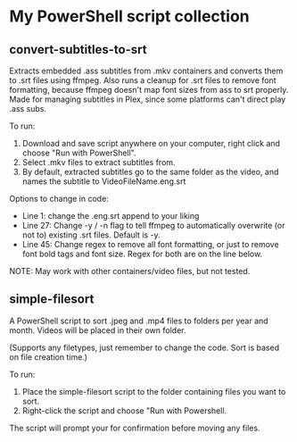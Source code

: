 # My PowerShell script collection

## convert-subtitles-to-srt

Extracts embedded .ass subtitles from .mkv containers and converts them to .srt files using ffmpeg. Also runs a cleanup for .srt files to remove font formatting, because ffmpeg doesn't map font sizes from ass to srt properly.
Made for managing subtitles in Plex, since some platforms can't direct play .ass subs.

To run:
1. Download and save script anywhere on your computer, right click and choose "Run with PowerShell".
2. Select .mkv files to extract subtitles from.
3. By default, extracted subtitles go to the same folder as the video, and names the subtitle to VideoFileName.eng.srt

Options to change in code:
- Line 1: change the .eng.srt append to your liking
- Line 27: Change -y / -n flag to tell ffmpeg to automatically overwrite (or not to) existing .srt files. Default is -y.
- Line 45: Change regex to remove all font formatting, or just to remove font bold tags and font size. Regex for both are on the line below.

NOTE: May work with other containers/video files, but not tested.
## simple-filesort

A PowerShell script to sort .jpeg and .mp4 files to folders per year and month. Videos will be placed in their own folder.

(Supports any filetypes, just remember to change the code. Sort is based on file creation time.)

To run:
1. Place the simple-filesort script to the folder containing files you want to sort.
2. Right-click the script and choose "Run with Powershell.

The script will prompt your for confirmation before moving any files.
